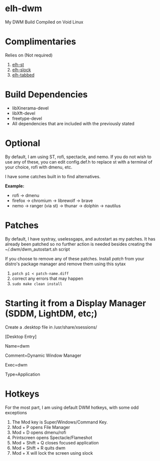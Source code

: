 # elh-dwm
My DWM Build
Compiled on Void Linux

# Complimentaries
Relies on (Not required)
1. [elh-st](https://github.com/elliehelisky/elh-st)
2. [elh-slock](https://github.com/elliehelisky/elh-slock)
3. [elh-tabbed](https://github.com/elliehelisky/elh-tabbed)

# Build Dependencies
- libXinerama-devel
- libXft-devel
- freetype-devel
- All dependencies that are included with the previously stated

# Optional
By default, I am using ST, rofi, spectacle, and nemo.  If you do not wish to use any of these, you can edit config.def.h to replace st with a terminal of your choice, rofi with dmenu, etc.

I have some catches built in to find alternatives.

**Example:**

- rofi -> dmenu
- firefox -> chromium -> librewolf -> brave
- nemo -> ranger (via st) -> thunar -> dolphin -> nautilus

# Patches
By default, I have systray, uselessgaps, and autostart as my patches. It has already been patched so no further action is needed besides creating the ~/.dwm/dwm_autostart.sh script

If you choose to remove any of these patches. Install *patch* from your distro's package manager and remove them using this sytax

1. `patch p1 < patch-name.diff`
2.  correct any errors that may happen
3. `sudo make clean install`

# Starting it from a Display Manager (SDDM, LightDM, etc;)
Create a .desktop file in /usr/share/xsessions/

[Desktop Entry]

Name=dwm

Comment=Dynamic Window Manager  

Exec=dwm

Type=Application

# Hotkeys

For the most part, I am using default DWM hotkeys, with some odd exceptions
1. The Mod key is Super/Windows/Command Key.
2. Mod + P opens File Manager
3. Mod + D opens dmenu/rofi
4. Printscreen opens Spectacle/Flameshot
5. Mod + Shift + Q closes focused application
6. Mod + Shift + R quits dwm
7. Mod + X will lock the screen using slock

